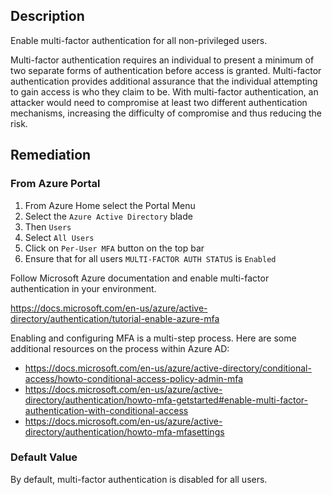 ## Description

Enable multi-factor authentication for all non-privileged users.

Multi-factor authentication requires an individual to present a minimum of two separate forms of authentication before access is granted. Multi-factor authentication provides additional assurance that the individual attempting to gain access is who they claim to be. With multi-factor authentication, an attacker would need to compromise at least two different authentication mechanisms, increasing the difficulty of compromise and thus reducing the risk.

## Remediation

### From Azure Portal

1. From Azure Home select the Portal Menu
2. Select the `Azure Active Directory` blade
3. Then `Users`
4. Select `All Users`
5. Click on `Per-User MFA` button on the top bar
6. Ensure that for all users `MULTI-FACTOR AUTH STATUS` is `Enabled`

Follow Microsoft Azure documentation and enable multi-factor authentication in your environment.

https://docs.microsoft.com/en-us/azure/active-directory/authentication/tutorial-enable-azure-mfa

Enabling and configuring MFA is a multi-step process. Here are some additional resources on the process within Azure AD:
- https://docs.microsoft.com/en-us/azure/active-directory/conditional-access/howto-conditional-access-policy-admin-mfa
- https://docs.microsoft.com/en-us/azure/active-directory/authentication/howto-mfa-getstarted#enable-multi-factor-authentication-with-conditional-access
- https://docs.microsoft.com/en-us/azure/active-directory/authentication/howto-mfa-mfasettings

### Default Value

By default, multi-factor authentication is disabled for all users.